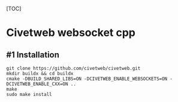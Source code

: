 [TOC]

# Civetweb websocket cpp

## #1 Installation

```shell
git clone https://github.com/civetweb/civetweb.git
mkdir buildx && cd buildx
cmake -DBUILD_SHARED_LIBS=ON -DCIVETWEB_ENABLE_WEBSOCKETS=ON -DCIVETWEB_ENABLE_CXX=ON ..
make
sudo make install
```




